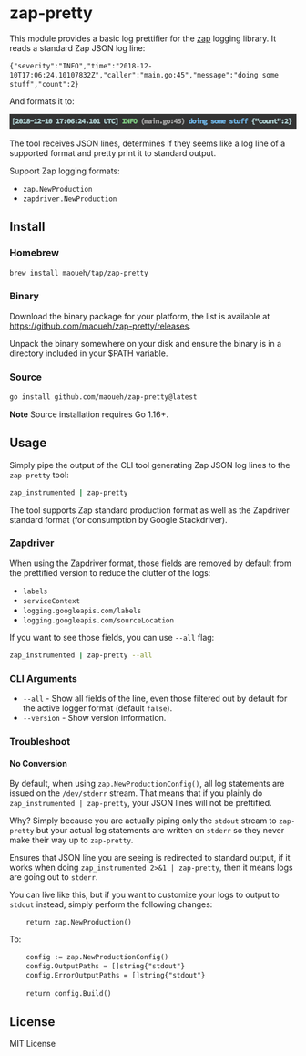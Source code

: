 # zap-pretty

This module provides a basic log prettifier for the [zap](https://github.com/uber-go/zap)
logging library. It reads a standard Zap JSON log line:

```
{"severity":"INFO","time":"2018-12-10T17:06:24.10107832Z","caller":"main.go:45","message":"doing some stuff","count":2}
```

And formats it to:

![](./docs/readme_colored_output.png)


The tool receives JSON lines, determines if they seems like a log line of a supported format
and pretty print it to standard output.

Support Zap logging formats:
- `zap.NewProduction`
- `zapdriver.NewProduction`

## Install

### Homebrew

```sh
brew install maoueh/tap/zap-pretty
```

### Binary

Download the binary package for your platform, the list is available at
https://github.com/maoueh/zap-pretty/releases.

Unpack the binary somewhere on your disk and ensure the binary is in a
directory included in your $PATH variable.

### Source

```sh
go install github.com/maoueh/zap-pretty@latest
```

**Note** Source installation requires Go 1.16+.

## Usage

Simply pipe the output of the CLI tool generating Zap JSON log lines to the `zap-pretty` tool:

```sh
zap_instrumented | zap-pretty
```

The tool supports Zap standard production format as well as the Zapdriver standard format (for
consumption by Google Stackdriver).

### Zapdriver

When using the Zapdriver format, those fields are removed by default from the prettified version
to reduce the clutter of the logs:

- `labels`
- `serviceContext`
- `logging.googleapis.com/labels`
- `logging.googleapis.com/sourceLocation`

If you want to see those fields, you can use `--all` flag:

```sh
zap_instrumented | zap-pretty --all
```

### CLI Arguments

- `--all` - Show all fields of the line, even those filtered out by default for the active logger format (default `false`).
- `--version` - Show version information.

### Troubleshoot

#### No Conversion

By default, when using `zap.NewProductionConfig()`, all log statements are issued on
the `/dev/stderr` stream. That means that if you plainly do `zap_instrumented | zap-pretty`,
your JSON lines will not be prettified.

Why? Simply because you are actually piping only the `stdout` stream to `zap-pretty`
but your actual log statements are written on `stderr` so they never make their way
up to `zap-pretty`.

Ensures that JSON line you are seeing is redirected to standard output, if it works
when doing `zap_instrumented 2>&1 | zap-pretty`, then it means logs are going out
to `stderr`.

You can live like this, but if you want to customize your logs to output to `stdout`
instead, simply perform the following changes:

```
    return zap.NewProduction()
```

To:

```
    config := zap.NewProductionConfig()
    config.OutputPaths = []string{"stdout"}
    config.ErrorOutputPaths = []string{"stdout"}

    return config.Build()
```

## License

MIT License
